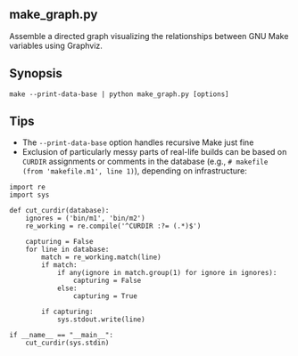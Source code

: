## make_graph.py

Assemble a directed graph visualizing the relationships between GNU
Make variables using Graphviz.

## Synopsis

`make --print-data-base | python make_graph.py [options]`

## Tips

* The `--print-data-base` option handles recursive Make just fine
* Exclusion of particularly messy parts of real-life builds can be based on `CURDIR` assignments or comments in the database (e.g., `# makefile (from 'makefile.m1', line 1)`), depending on infrastructure:

```
import re
import sys

def cut_curdir(database):
    ignores = ('bin/m1', 'bin/m2')
    re_working = re.compile('^CURDIR :?= (.*)$')

    capturing = False
    for line in database:
        match = re_working.match(line)
        if match:
            if any(ignore in match.group(1) for ignore in ignores):
                capturing = False
            else:
                capturing = True

        if capturing:
            sys.stdout.write(line)

if __name__ == "__main__":
    cut_curdir(sys.stdin)
```
